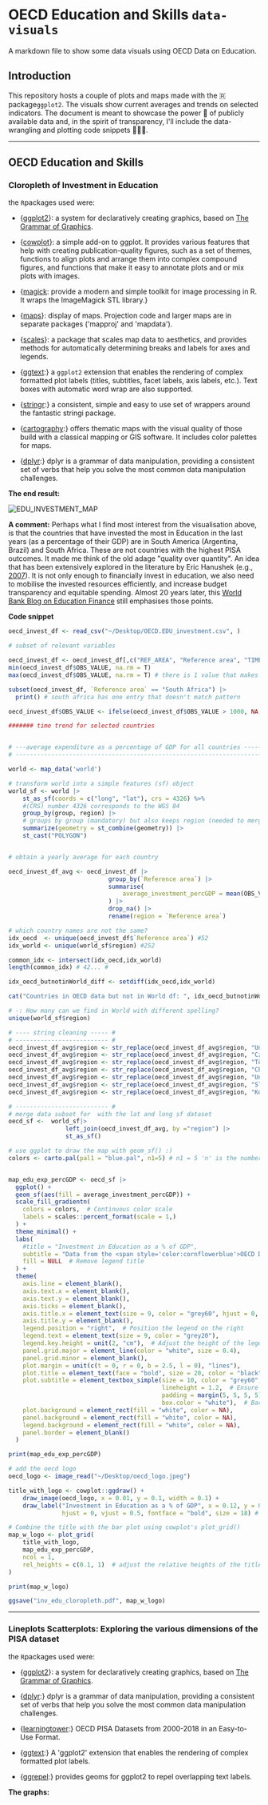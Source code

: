 # OECD Education and Skills `data-visuals`
A markdown file to show some data visuals using OECD Data on Education.

## Introduction
This repository hosts a couple of plots and maps made with the 🇷 package`ggplot2`. The visuals show current averages and trends on selected indicators. The document is meant to showcase the power 
💪 of publicly available data and, in the spirit of transparency, I'll include the data-wrangling and plotting code snippets 👩🏻‍💻. 

-----
## OECD Education and Skills
### Cloropleth of Investment in Education

the `R`packages used were: 

* {[ggplot2](https://ggplot2.tidyverse.org/)}: a system for declaratively creating graphics, based on [The Grammar of Graphics](https://www.amazon.com/Grammar-Graphics-Statistics-Computing/dp/0387245448/ref=as_li_ss_tl).
  
* {[cowplot](https://cran.r-project.org/web/packages/cowplot/vignettes/introduction.html)}: a simple add-on to ggplot. It provides various features that help with creating publication-quality figures, such as a set of themes, functions to align plots and arrange them into complex compound figures, and functions that make it easy to annotate plots and or mix plots with images.

* {[magick](https://docs.ropensci.org/magick/articles/intro.html): provide a modern and simple toolkit for image processing in R. It wraps the ImageMagick STL library.}

* {[maps](https://cran.r-project.org/web/packages/RColorBrewer/index.html)}: display of maps. Projection code and larger maps are in separate packages ('mapproj' and 'mapdata').

* {[scales](https://cran.r-project.org/web/packages/scales/index.html)}: a package that scales map data to aesthetics, and provides methods for automatically determining breaks and labels for axes and legends.

* {[ggtext](https://cran.r-project.org/web/packages/ggtext/index.html):} a `ggplot2` extension that enables the rendering of complex formatted plot labels (titles, subtitles, facet labels, axis labels, etc.). Text boxes with automatic word wrap are also supported.

* {[stringr](https://stringr.tidyverse.org/articles/from-base.html):} a consistent, simple and easy to use set of wrappers around the fantastic stringi package.

* {[cartography](https://cran.r-project.org/web/packages/cartography/vignettes/cartography.html):} offers thematic maps with the visual quality of those build with a classical mapping or GIS software. It includes color palettes for maps. 
  
* {[dplyr](https://stringr.tidyverse.org/articles/from-base.html):} dplyr is a grammar of data manipulation, providing a consistent set of verbs that help you solve the most common data manipulation challenges.

**The end result:**

![EDU_INVESTMENT_MAP](https://github.com/michelleg06/OECD_EDU_dataviz/blob/main/images/inv_edu_cloropleth2.png)

**A comment:**
Perhaps what I find most interest from the visualisation above, is that the countries that have invested the most in Education in the last years (as a percentage of their GDP) are in South America (Argentina, Brazil) and South Africa. These are not countries with the highest PISA outcomes. It made me think of the old adage "quality over quantity". An idea that has been extensively explored in the literature by Eric Hanushek (e.g., [2007](https://hanushek.stanford.edu/publications/education-quality-and-economic-growth)). It is not only enough to financially invest in education, we also need to mobilise the invested resources efficiently, and increase budget transparency and equitable spending. Almost 20 years later, this [World Bank Blog on Education Finance](https://www.worldbank.org/en/topic/education/brief/education-finance-using-money-effectively-is-critical-to-improving-education) still emphasises those points. 


**Code snippet**

```r
oecd_invest_df <- read_csv("~/Desktop/OECD.EDU_investment.csv", )

# subset of relevant variables

oecd_invest_df <- oecd_invest_df[,c("REF_AREA", "Reference area", "TIME_PERIOD","OBS_VALUE")]
min(oecd_invest_df$OBS_VALUE, na.rm = T)
max(oecd_invest_df$OBS_VALUE, na.rm = T) # there is 1 value that makes no sense

subset(oecd_invest_df, `Reference area` == "South Africa") |>
  print() # south africa has one entry that doesn't match pattern

oecd_invest_df$OBS_VALUE <- ifelse(oecd_invest_df$OBS_VALUE > 1000, NA, oecd_invest_df$OBS_VALUE)

####### time trend for selected countries


# ---average expenditure as a percentage of GDP for all countries ----- #
# --------------------------------------------------------------------- #

world <- map_data('world')

# transform world into a simple features (sf) object
world_sf <- world |>
    st_as_sf(coords = c("long", "lat"), crs = 4326) %>% 
    #(CRS) number 4326 corresponds to the WGS 84 
    group_by(group, region) |> 
    # groups by group (mandatory) but also keeps region (needed to merge to other world/country files)
    summarize(geometry = st_combine(geometry)) |>
    st_cast("POLYGON")


# obtain a yearly average for each country

oecd_invest_df_avg <- oecd_invest_df |>
                            group_by(`Reference area`) |>
                            summarise(
                                average_investment_percGDP = mean(OBS_VALUE, na.rm = TRUE)
                            ) |>
                            drop_na() |>
                            rename(region = `Reference area`)

# which country names are not the same?
idx_oecd  <- unique(oecd_invest_df$`Reference area`) #52
idx_world <- unique(world_sf$region) #252

common_idx <- intersect(idx_oecd,idx_world)
length(common_idx) # 42... #

idx_oecd_butnotinWorld_diff <- setdiff(idx_oecd,idx_world)

cat("Countries in OECD data but not in World df: ", idx_oecd_butnotinWorld_diff, "\n")

# -: How many can we find in World with different spelling?
unique(world_sf$region)

# ---- string cleaning ----- #
# -------------------------- #
oecd_invest_df_avg$region <- str_replace(oecd_invest_df_avg$region, "United Kingdom", "UK")
oecd_invest_df_avg$region <- str_replace(oecd_invest_df_avg$region, "Czechia", "Czech Republic")
oecd_invest_df_avg$region <- str_replace(oecd_invest_df_avg$region, "Türkiye", "Turkey")
oecd_invest_df_avg$region <- str_replace(oecd_invest_df_avg$region, "China (People’s Republic of)", "China")
oecd_invest_df_avg$region <- str_replace(oecd_invest_df_avg$region, "United States", "USA")
oecd_invest_df_avg$region <- str_replace(oecd_invest_df_avg$region, "Slovak Republic", "Slovakia")
oecd_invest_df_avg$region <- str_replace(oecd_invest_df_avg$region, "Korea", "South Korea")

# -------------------------- #
# merge data subset for  with the lat and long sf dataset
oecd_sf <-  world_sf|>
                left_join(oecd_invest_df_avg, by ="region") |>
                st_as_sf()

# use ggplot to draw the map with geom_sf() :)
colors <- carto.pal(pal1 = "blue.pal", n1=5) # n1 = 5 'n' is the number of breaks to be displayed in the legend


map_edu_exp_percGDP <- oecd_sf |>
  ggplot() +
  geom_sf(aes(fill = average_investment_percGDP)) + 
  scale_fill_gradientn(
    colors = colors,  # Continuous color scale
    labels = scales::percent_format(scale = 1,)
  ) + 
  theme_minimal() + 
  labs(
    #title = "Investment in Education as a % of GDP",
    subtitle = "Data from the <span style='color:cornflowerblue'>OECD Data Explorer</span>:\n Expenditure on educational institutions as a percentage of GDP, from primary to tertiary level. Estimated average investment between the period 2015-2020.",
    fill = NULL  # Remove legend title
  ) +  
  theme(
    axis.line = element_blank(),
    axis.text.x = element_blank(),
    axis.text.y = element_blank(),
    axis.ticks = element_blank(),
    axis.title.x = element_text(size = 9, color = "grey60", hjust = 0, vjust = 10),
    axis.title.y = element_blank(),
    legend.position = "right",  # Position the legend on the right
    legend.text = element_text(size = 9, color = "grey20"),
    legend.key.height = unit(2, "cm"),  # Adjust the height of the legend keys
    panel.grid.major = element_line(color = "white", size = 0.4),
    panel.grid.minor = element_blank(),
    plot.margin = unit(c(t = 0, r = 0, b = 2.5, l = 0), "lines"),
    plot.title = element_text(face = "bold", size = 20, color = "black", hjust = 0.5),
    plot.subtitle = element_textbox_simple(size = 10, color = "grey60", hjust = 0.5, 
                                           lineheight = 1.2,  # Ensure proper spacing
                                           padding = margin(5, 5, 5, 5),  # Optional padding
                                           box.color = "white"),  # Background color (optional)
    plot.background = element_rect(fill = "white", color = NA), 
    panel.background = element_rect(fill = "white", color = NA), 
    legend.background = element_rect(fill = "white", color = NA),
    panel.border = element_blank()
  )

print(map_edu_exp_percGDP)

# add the oecd logo
oecd_logo <- image_read("~/Desktop/oecd_logo.jpeg")

title_with_logo <- cowplot::ggdraw() +
    draw_image(oecd_logo, x = 0.01, y = 0.1, width = 0.1) +
    draw_label("Investment in Education as a % of GDP", x = 0.12, y = 0.55, 
               hjust = 0, vjust = 0.5, fontface = "bold", size = 18) #

# Combine the title with the bar plot using cowplot's plot_grid()
map_w_logo <- plot_grid(
    title_with_logo,
    map_edu_exp_percGDP,
    ncol = 1,
    rel_heights = c(0.1, 1)  # adjust the relative heights of the title and the map 
)

print(map_w_logo)

ggsave("inv_edu_cloropleth.pdf", map_w_logo)

```
-----
### Lineplots Scatterplots: Exploring the various dimensions of the PISA dataset

the `R`packages used were: 

* {[ggplot2](https://ggplot2.tidyverse.org/)}: a system for declaratively creating graphics, based on [The Grammar of Graphics](https://www.amazon.com/Grammar-Graphics-Statistics-Computing/dp/0387245448/ref=as_li_ss_tl).

* {[dplyr](https://stringr.tidyverse.org/articles/from-base.html):} dplyr is a grammar of data manipulation, providing a consistent set of verbs that help you solve the most common data manipulation challenges.

* {[learningtower](https://cran.r-project.org/web/packages/learningtower/index.html):} OECD PISA Datasets from 2000-2018 in an Easy-to-Use Format.

* {[ggtext](https://cran.r-project.org/web/packages/ggtext/index.html):} A 'ggplot2' extension that enables the rendering of complex formatted plot labels.

* {[ggrepel](https://ggrepel.slowkow.com/):} provides geoms for ggplot2 to repel overlapping text labels.

**The graphs:**

